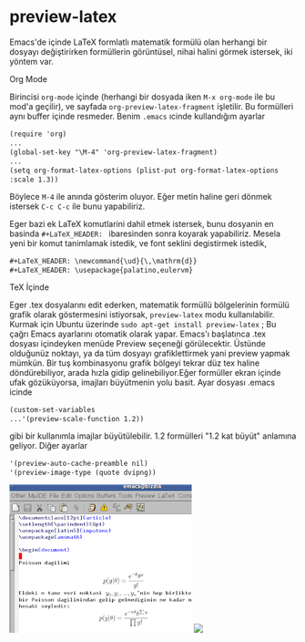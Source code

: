 # preview-latex

Emacs'de içinde LaTeX formlatlı matematik formülü olan herhangi bir
dosyayı değiştirirken formüllerin görüntüsel, nihai halini görmek
istersek, iki yöntem var.

Org Mode

Birincisi `org-mode` içinde (herhangi bir dosyada iken `M-x org-mode`
ile bu mod'a geçilir), ve sayfada `org-preview-latex-fragment`
işletilir. Bu formülleri aynı buffer içinde resmeder. Benim `.emacs`
ıcinde kullandığım ayarlar

```
(require 'org)
...
(global-set-key "\M-4" 'org-preview-latex-fragment)
...
(setq org-format-latex-options (plist-put org-format-latex-options :scale 1.3))
```

Böylece `M-4` ile anında gösterim oluyor. Eğer metin haline geri
dönmek istersek `C-c C-c` ile bunu yapabiliriz.

Eger bazi ek LaTeX komutlarini dahil etmek istersek, bunu dosyanin en
basinda `#+LaTeX_HEADER: ` ibaresinden sonra koyarak
yapabiliriz. Mesela yeni bir komut tanimlamak istedik, ve font seklini
degistirmek istedik,

```
#+LaTeX_HEADER: \newcommand{\ud}{\,\mathrm{d}}
#+LaTeX_HEADER: \usepackage{palatino,eulervm}
```

TeX İçinde

Eger .tex dosyalarını edit ederken, matematik formüllü bölgelerinin
formülü grafik olarak göstermesini istiyorsak, `preview-latex` modu
kullanılabilir. Kurmak için Ubuntu üzerinde `sudo apt-get install
preview-latex` ; Bu çağrı Emacs ayarlarını otomatik olarak
yapar. Emacs'ı başlatınca .tex dosyası içindeyken menüde Preview
seçeneği görülecektir. Üstünde olduğunüz noktayı, ya da tüm dosyayı
grafiklettirmek yani preview yapmak mümkün. Bir tuş kombinasyonu
grafik bölgeyi tekrar düz tex haline döndürebiliyor, arada hızla gidip
gelinebiliyor.Eğer formüller ekran içinde ufak gözüküyorsa, imajları
büyütmenin yolu basit. Ayar dosyası .emacs icinde

```
(custom-set-variables
...'(preview-scale-function 1.2))
```

gibi bir kullanımla imajlar büyütülebilir. 1.2 formülleri "1.2 kat
büyüt" anlamına geliyor. Diğer ayarlar

```
'(preview-auto-cache-preamble nil)
'(preview-image-type (quote dvipng))
```

![](preview-latex.png)
![](http://1.bp.blogspot.com/_jmxNhrLj_qQ/TNnIuSc0NLI/AAAAAAAAArI/9tN0_alKi2U/s320/preview-latex.png)


